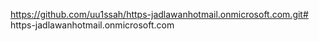 https://github.com/uu1ssah/https-jadlawanhotmail.onmicrosoft.com.git# https-jadlawanhotmail.onmicrosoft.com
